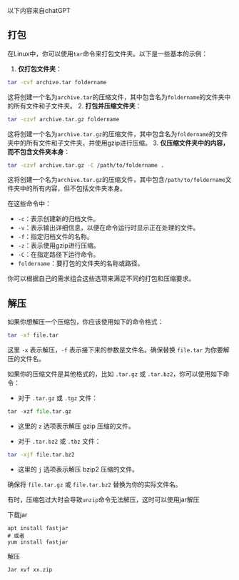 <span class="notation">以下内容来自chatGPT</span>

## 打包
在Linux中，你可以使用`tar`命令来打包文件夹。以下是一些基本的示例：
1. **仅打包文件夹**：
```bash
tar -cvf archive.tar foldername
```
这将创建一个名为`archive.tar`的压缩文件，其中包含名为`foldername`的文件夹中的所有文件和子文件夹。
2. **打包并压缩文件夹**：
```bash
tar -czvf archive.tar.gz foldername
```
这将创建一个名为`archive.tar.gz`的压缩文件，其中包含名为`foldername`的文件夹中的所有文件和子文件夹，并使用gzip进行压缩。
3. **仅压缩文件夹中的内容，而不包含文件夹本身**：
```bash
tar -czvf archive.tar.gz -C /path/to/foldername .
```
这将创建一个名为`archive.tar.gz`的压缩文件，其中包含`/path/to/foldername`文件夹中的所有内容，但不包括文件夹本身。


在这些命令中：

- `-c`：表示创建新的归档文件。
- `-v`：表示输出详细信息，以便在命令运行时显示正在处理的文件。
- `-f`：指定归档文件的名称。
- `-z`：表示使用gzip进行压缩。
- `-C`：在指定路径下运行命令。
- `foldername`：要打包的文件夹的名称或路径。

你可以根据自己的需求组合这些选项来满足不同的打包和压缩要求。

## 解压
如果你想解压一个压缩包，你应该使用如下的命令格式：
```bash
tar -xf file.tar
```
这里 `-x` 表示解压，`-f` 表示接下来的参数是文件名。确保替换 `file.tar` 为你要解压的文件名。

如果你的压缩文件是其他格式的，比如 `.tar.gz` 或 `.tar.bz2`，你可以使用如下命令：

- 对于 `.tar.gz` 或 `.tgz` 文件：
```python
tar -xzf file.tar.gz
```
- 这里的 `z` 选项表示解压 gzip 压缩的文件。

- 对于 `.tar.bz2` 或 `.tbz` 文件：
```bash
tar -xjf file.tar.bz2
```
- 这里的 `j` 选项表示解压 bzip2 压缩的文件。

确保将 `file.tar.gz` 或 `file.tar.bz2` 替换为你的实际文件名。

有时，压缩包过大时会导致`unzip`命令无法解压，这时可以使用jar解压

下载jar
```shell
apt install fastjar
# 或者
yum install fastjar
```

解压
```shell
Jar xvf xx.zip
```